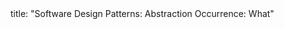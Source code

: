 <frontmatter>
title: "Software Design Patterns: Abstraction Occurrence: What"
</frontmatter>

<include src="navbar.md" boilerplate />

<include src="unit-inPage-asFlat.md" boilerplate />